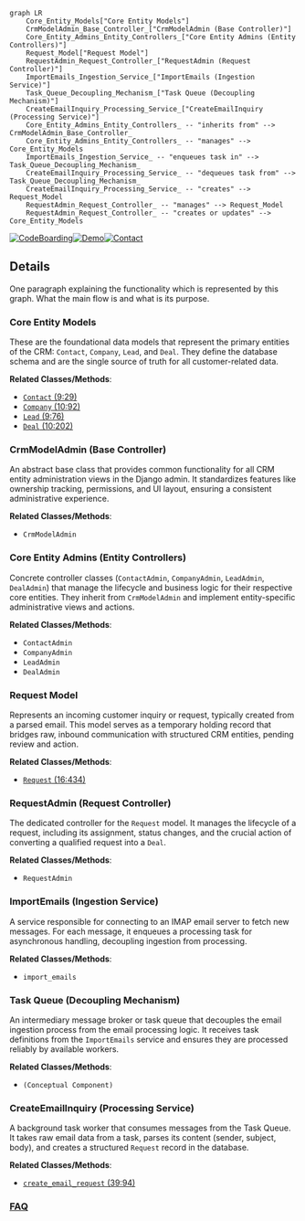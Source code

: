 ```mermaid
graph LR
    Core_Entity_Models["Core Entity Models"]
    CrmModelAdmin_Base_Controller_["CrmModelAdmin (Base Controller)"]
    Core_Entity_Admins_Entity_Controllers_["Core Entity Admins (Entity Controllers)"]
    Request_Model["Request Model"]
    RequestAdmin_Request_Controller_["RequestAdmin (Request Controller)"]
    ImportEmails_Ingestion_Service_["ImportEmails (Ingestion Service)"]
    Task_Queue_Decoupling_Mechanism_["Task Queue (Decoupling Mechanism)"]
    CreateEmailInquiry_Processing_Service_["CreateEmailInquiry (Processing Service)"]
    Core_Entity_Admins_Entity_Controllers_ -- "inherits from" --> CrmModelAdmin_Base_Controller_
    Core_Entity_Admins_Entity_Controllers_ -- "manages" --> Core_Entity_Models
    ImportEmails_Ingestion_Service_ -- "enqueues task in" --> Task_Queue_Decoupling_Mechanism_
    CreateEmailInquiry_Processing_Service_ -- "dequeues task from" --> Task_Queue_Decoupling_Mechanism_
    CreateEmailInquiry_Processing_Service_ -- "creates" --> Request_Model
    RequestAdmin_Request_Controller_ -- "manages" --> Request_Model
    RequestAdmin_Request_Controller_ -- "creates or updates" --> Core_Entity_Models
```

[![CodeBoarding](https://img.shields.io/badge/Generated%20by-CodeBoarding-9cf?style=flat-square)](https://github.com/CodeBoarding/CodeBoarding)[![Demo](https://img.shields.io/badge/Try%20our-Demo-blue?style=flat-square)](https://www.codeboarding.org/demo)[![Contact](https://img.shields.io/badge/Contact%20us%20-%20contact@codeboarding.org-lightgrey?style=flat-square)](mailto:contact@codeboarding.org)

## Details

One paragraph explaining the functionality which is represented by this graph. What the main flow is and what is its purpose.

### Core Entity Models
These are the foundational data models that represent the primary entities of the CRM: `Contact`, `Company`, `Lead`, and `Deal`. They define the database schema and are the single source of truth for all customer-related data.


**Related Classes/Methods**:

- <a href="https://github.com/DjangoCRM/django-crm/blob/main/crm/models/contact.py#L9-L29" target="_blank" rel="noopener noreferrer">`Contact` (9:29)</a>
- <a href="https://github.com/DjangoCRM/django-crm/blob/main/crm/models/company.py#L10-L92" target="_blank" rel="noopener noreferrer">`Company` (10:92)</a>
- <a href="https://github.com/DjangoCRM/django-crm/blob/main/crm/models/lead.py#L9-L76" target="_blank" rel="noopener noreferrer">`Lead` (9:76)</a>
- <a href="https://github.com/DjangoCRM/django-crm/blob/main/crm/models/deal.py#L10-L202" target="_blank" rel="noopener noreferrer">`Deal` (10:202)</a>


### CrmModelAdmin (Base Controller)
An abstract base class that provides common functionality for all CRM entity administration views in the Django admin. It standardizes features like ownership tracking, permissions, and UI layout, ensuring a consistent administrative experience.


**Related Classes/Methods**:

- `CrmModelAdmin`


### Core Entity Admins (Entity Controllers)
Concrete controller classes (`ContactAdmin`, `CompanyAdmin`, `LeadAdmin`, `DealAdmin`) that manage the lifecycle and business logic for their respective core entities. They inherit from `CrmModelAdmin` and implement entity-specific administrative views and actions.


**Related Classes/Methods**:

- `ContactAdmin`
- `CompanyAdmin`
- `LeadAdmin`
- `DealAdmin`


### Request Model
Represents an incoming customer inquiry or request, typically created from a parsed email. This model serves as a temporary holding record that bridges raw, inbound communication with structured CRM entities, pending review and action.


**Related Classes/Methods**:

- <a href="https://github.com/DjangoCRM/django-crm/blob/main/crm/models/request.py#L16-L434" target="_blank" rel="noopener noreferrer">`Request` (16:434)</a>


### RequestAdmin (Request Controller)
The dedicated controller for the `Request` model. It manages the lifecycle of a request, including its assignment, status changes, and the crucial action of converting a qualified request into a `Deal`.


**Related Classes/Methods**:

- `RequestAdmin`


### ImportEmails (Ingestion Service)
A service responsible for connecting to an IMAP email server to fetch new messages. For each message, it enqueues a processing task for asynchronous handling, decoupling ingestion from processing.


**Related Classes/Methods**:

- `import_emails`


### Task Queue (Decoupling Mechanism)
An intermediary message broker or task queue that decouples the email ingestion process from the email processing logic. It receives task definitions from the `ImportEmails` service and ensures they are processed reliably by available workers.


**Related Classes/Methods**:

- `(Conceptual Component)`


### CreateEmailInquiry (Processing Service)
A background task worker that consumes messages from the Task Queue. It takes raw email data from a task, parses its content (sender, subject, body), and creates a structured `Request` record in the database.


**Related Classes/Methods**:

- <a href="https://github.com/DjangoCRM/django-crm/blob/main/crm/utils/create_email_request.py#L39-L94" target="_blank" rel="noopener noreferrer">`create_email_request` (39:94)</a>




### [FAQ](https://github.com/CodeBoarding/GeneratedOnBoardings/tree/main?tab=readme-ov-file#faq)